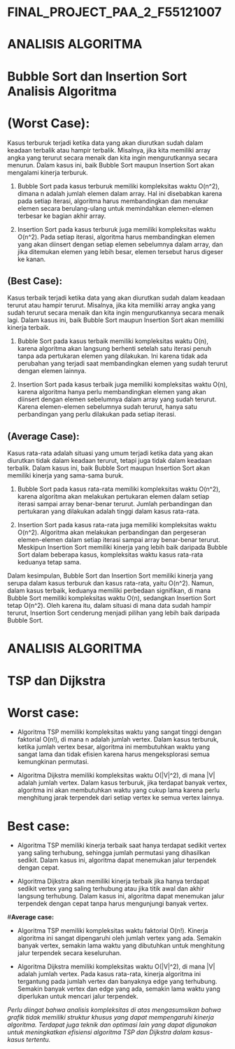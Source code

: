 # FINAL_PROJECT_PAA_2_F55121007
# ANALISIS ALGORITMA 
# Bubble Sort dan Insertion Sort Analisis Algoritma
# **(Worst Case):**
Kasus terburuk terjadi ketika data yang akan diurutkan sudah dalam keadaan terbalik atau hampir terbalik. Misalnya, jika kita memiliki array angka yang terurut secara menaik dan kita ingin mengurutkannya secara menurun. Dalam kasus ini, baik Bubble Sort maupun Insertion Sort akan mengalami kinerja terburuk.

1. Bubble Sort pada kasus terburuk memiliki kompleksitas waktu O(n^2), dimana n adalah jumlah elemen dalam array. Hal ini disebabkan karena pada setiap iterasi, algoritma harus membandingkan dan menukar elemen secara berulang-ulang untuk memindahkan elemen-elemen terbesar ke bagian akhir array.

2. Insertion Sort pada kasus terburuk juga memiliki kompleksitas waktu O(n^2). Pada setiap iterasi, algoritma harus membandingkan elemen yang akan diinsert dengan setiap elemen sebelumnya dalam array, dan jika ditemukan elemen yang lebih besar, elemen tersebut harus digeser ke kanan.

## **(Best Case):**
Kasus terbaik terjadi ketika data yang akan diurutkan sudah dalam keadaan terurut atau hampir terurut. Misalnya, jika kita memiliki array angka yang sudah terurut secara menaik dan kita ingin mengurutkannya secara menaik lagi. Dalam kasus ini, baik Bubble Sort maupun Insertion Sort akan memiliki kinerja terbaik.

1. Bubble Sort pada kasus terbaik memiliki kompleksitas waktu O(n), karena algoritma akan langsung berhenti setelah satu iterasi penuh tanpa ada pertukaran elemen yang dilakukan. Ini karena tidak ada perubahan yang terjadi saat membandingkan elemen yang sudah terurut dengan elemen lainnya.

2. Insertion Sort pada kasus terbaik juga memiliki kompleksitas waktu O(n), karena algoritma hanya perlu membandingkan elemen yang akan diinsert dengan elemen sebelumnya dalam array yang sudah terurut. Karena elemen-elemen sebelumnya sudah terurut, hanya satu perbandingan yang perlu dilakukan pada setiap iterasi.

## **(Average Case):**
Kasus rata-rata adalah situasi yang umum terjadi ketika data yang akan diurutkan tidak dalam keadaan terurut, tetapi juga tidak dalam keadaan terbalik. Dalam kasus ini, baik Bubble Sort maupun Insertion Sort akan memiliki kinerja yang sama-sama buruk.
1. Bubble Sort pada kasus rata-rata memiliki kompleksitas waktu O(n^2), karena algoritma akan melakukan pertukaran elemen dalam setiap iterasi sampai array benar-benar terurut. Jumlah perbandingan dan pertukaran yang dilakukan adalah tinggi dalam kasus rata-rata.

2. Insertion Sort pada kasus rata-rata juga memiliki kompleksitas waktu O(n^2). Algoritma akan melakukan perbandingan dan pergeseran elemen-elemen dalam setiap iterasi sampai array benar-benar terurut. Meskipun Insertion Sort memiliki kinerja yang lebih baik daripada Bubble Sort dalam beberapa kasus, kompleksitas waktu kasus rata-rata keduanya tetap sama.

Dalam kesimpulan, Bubble Sort dan Insertion Sort memiliki kinerja yang serupa dalam kasus terburuk dan kasus rata-rata, yaitu O(n^2). Namun, dalam kasus terbaik, keduanya memiliki perbedaan signifikan, di mana Bubble Sort memiliki kompleksitas waktu O(n), sedangkan Insertion Sort tetap O(n^2). Oleh karena itu, dalam situasi di mana data sudah hampir terurut, Insertion Sort cenderung menjadi pilihan yang lebih baik daripada Bubble Sort.

# ANALISIS ALGORITMA
# TSP dan Dijkstra 

# **Worst case:**

* Algoritma TSP memiliki kompleksitas waktu yang sangat tinggi dengan faktorial O(n!), di mana n adalah jumlah vertex. Dalam kasus terburuk, ketika jumlah vertex besar, algoritma ini membutuhkan waktu yang sangat lama dan tidak efisien karena harus mengeksplorasi semua kemungkinan permutasi.

* Algoritma Dijkstra memiliki kompleksitas waktu O(|V|^2), di mana |V| adalah jumlah vertex. Dalam kasus terburuk, jika terdapat banyak vertex, algoritma ini akan membutuhkan waktu yang cukup lama karena perlu menghitung jarak terpendek dari setiap vertex ke semua vertex lainnya.

# **Best case:**

* Algoritma TSP memiliki kinerja terbaik saat hanya terdapat sedikit vertex yang saling terhubung, sehingga jumlah permutasi yang dihasilkan sedikit. Dalam kasus ini, algoritma dapat menemukan jalur terpendek dengan cepat.

* Algoritma Dijkstra akan memiliki kinerja terbaik jika hanya terdapat sedikit vertex yang saling terhubung atau jika titik awal dan akhir langsung terhubung. Dalam kasus ini, algoritma dapat menemukan jalur terpendek dengan cepat tanpa harus mengunjungi banyak vertex.

#**Average case:**

* Algoritma TSP memiliki kompleksitas waktu faktorial O(n!). Kinerja algoritma ini sangat dipengaruhi oleh jumlah vertex yang ada. Semakin banyak vertex, semakin lama waktu yang dibutuhkan untuk menghitung jalur terpendek secara keseluruhan.

* Algoritma Dijkstra memiliki kompleksitas waktu O(|V|^2), di mana |V| adalah jumlah vertex. Pada kasus rata-rata, kinerja algoritma ini tergantung pada jumlah vertex dan banyaknya edge yang terhubung. Semakin banyak vertex dan edge yang ada, semakin lama waktu yang diperlukan untuk mencari jalur terpendek.

*Perlu diingat bahwa analisis kompleksitas di atas mengasumsikan bahwa grafik tidak memiliki struktur khusus yang dapat mempengaruhi kinerja algoritma. Terdapat juga teknik dan optimasi lain yang dapat digunakan untuk meningkatkan efisiensi algoritma TSP dan Dijkstra dalam kasus-kasus tertentu.*


